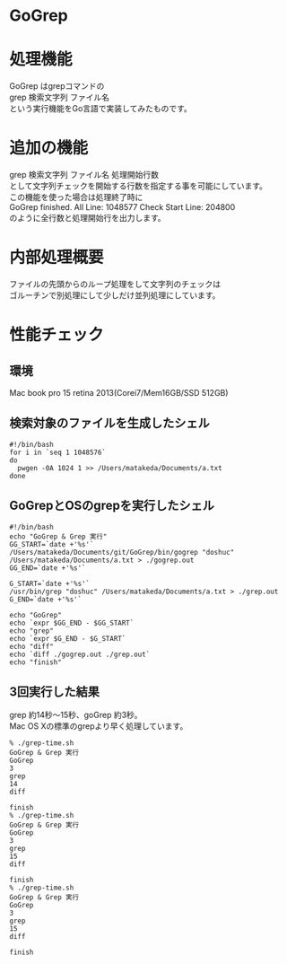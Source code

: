 GoGrep
======

# 処理機能
GoGrep はgrepコマンドの  
grep 検索文字列 ファイル名  
という実行機能をGo言語で実装してみたものです。 

# 追加の機能
grep 検索文字列 ファイル名 処理開始行数  
として文字列チェックを開始する行数を指定する事を可能にしています。  
この機能を使った場合は処理終了時に  
GoGrep finished. All Line: 1048577 Check Start Line: 204800  
のように全行数と処理開始行を出力します。

# 内部処理概要
ファイルの先頭からのループ処理をして文字列のチェックは  
ゴルーチンで別処理にして少しだけ並列処理にしています。

# 性能チェック
## 環境
Mac book pro 15 retina 2013(Corei7/Mem16GB/SSD 512GB)

## 検索対象のファイルを生成したシェル
    #!/bin/bash
    for i in `seq 1 1048576`
    do
      pwgen -0A 1024 1 >> /Users/matakeda/Documents/a.txt
    done

## GoGrepとOSのgrepを実行したシェル
    #!/bin/bash
    echo "GoGrep & Grep 実行"
    GG_START=`date +'%s'`
    /Users/matakeda/Documents/git/GoGrep/bin/gogrep "doshuc" /Users/matakeda/Documents/a.txt > ./gogrep.out
    GG_END=`date +'%s'`
    
    G_START=`date +'%s'`
    /usr/bin/grep "doshuc" /Users/matakeda/Documents/a.txt > ./grep.out
    G_END=`date +'%s'`
    
    echo "GoGrep"
    echo `expr $GG_END - $GG_START`
    echo "grep"
    echo `expr $G_END - $G_START`
    echo "diff"
    echo `diff ./gogrep.out ./grep.out`
    echo "finish"
    
## 3回実行した結果
grep 約14秒〜15秒、goGrep 約3秒。  
Mac OS Xの標準のgrepより早く処理しています。 

    % ./grep-time.sh
    GoGrep & Grep 実行
    GoGrep
    3
    grep
    14
    diff
    
    finish
    % ./grep-time.sh
    GoGrep & Grep 実行
    GoGrep
    3
    grep
    15
    diff
    
    finish
    % ./grep-time.sh
    GoGrep & Grep 実行 
    GoGrep
    3
    grep
    15
    diff
    
    finish